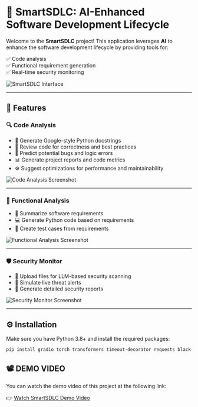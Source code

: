 # 🧠 SmartSDLC: AI-Enhanced Software Development Lifecycle

Welcome to the **SmartSDLC** project! This application leverages **AI** to enhance the software development lifecycle by providing tools for:

✅ Code analysis  
✅ Functional requirement generation  
✅ Real-time security monitoring

![SmartSDLC Interface](https://github.com/user-attachments/assets/f3a17041-84e2-4f97-a929-f892065f8b42)

---

## 🚀 Features

### 🔍 Code Analysis

- 📝 Generate Google-style Python docstrings  
- 🧪 Review code for correctness and best practices  
- 🐞 Predict potential bugs and logic errors  
- 📊 Generate project reports and code metrics  
- ⚙️ Suggest optimizations for performance and maintainability  

![Code Analysis Screenshot](https://github.com/user-attachments/assets/6cf9f3cc-8e5a-475f-a935-84927cc0f925)

---

### 📘 Functional Analysis

- 🔎 Summarize software requirements  
- 💻 Generate Python code based on requirements  
- 🧪 Create test cases from requirements  

![Functional Analysis Screenshot](https://github.com/user-attachments/assets/7e78c4ac-6664-4cb2-afcc-4b580c9e5d65)

---

### 🛡️ Security Monitor

- 📁 Upload files for LLM-based security scanning  
- 👀 Simulate live threat alerts  
- 📄 Generate detailed security reports  

![Security Monitor Screenshot](https://github.com/user-attachments/assets/9fc3f388-5679-46ba-aaa6-68385211db6a)

---

## ⚙️ Installation

Make sure you have Python 3.8+ and install the required packages:

```bash
pip install gradio torch transformers timeout-decorator requests black radon pycodestyle
```

## 📽️ DEMO VIDEO

You can watch the demo video of this project at the following link:

👉 [Watch SmartSDLC Demo Video](https://drive.google.com/file/d/1gjEbTo1ME1OCzhHeVQ5SR7coPOk-2n_7/view?usp=sharing)
